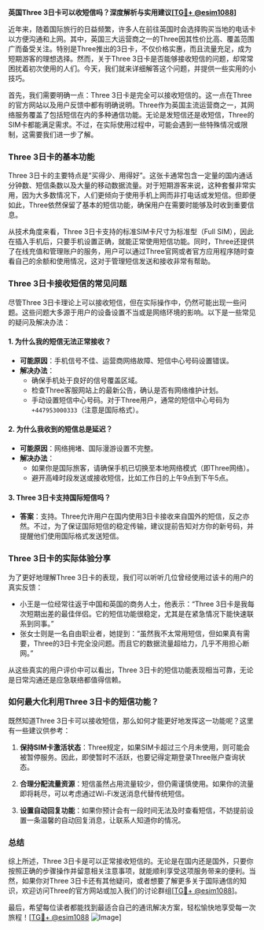 **英国Three 3日卡可以收短信吗？深度解析与实用建议[[TG💪+ @esim1088](https://t.me/s/esim1088)]**

近年来，随着国际旅行的日益频繁，许多人在前往英国时会选择购买当地的电话卡以方便沟通和上网。其中，英国三大运营商之一的Three因其性价比高、覆盖范围广而备受关注。特别是Three推出的3日卡，不仅价格实惠，而且流量充足，成为短期游客的理想选择。然而，关于Three 3日卡是否能够接收短信的问题，却常常困扰着初次使用的人们。今天，我们就来详细解答这个问题，并提供一些实用的小技巧。

首先，我们需要明确一点：Three 3日卡是完全可以接收短信的。这一点在Three的官方网站以及用户反馈中都有明确说明。Three作为英国主流运营商之一，其网络服务覆盖了包括短信在内的多种通信功能。无论是发短信还是收短信，Three的SIM卡都能满足需求。不过，在实际使用过程中，可能会遇到一些特殊情况或限制，这需要我们进一步了解。

### Three 3日卡的基本功能

Three 3日卡的主要特点是“买得少、用得好”。这张卡通常包含一定量的国内通话分钟数、短信条数以及大量的移动数据流量。对于短期游客来说，这种套餐非常实用，因为大多数情况下，人们更倾向于使用手机上网而非打电话或发短信。但即便如此，Three依然保留了基本的短信功能，确保用户在需要时能够及时收到重要信息。

从技术角度来看，Three 3日卡支持的标准SIM卡尺寸为标准型（Full SIM），因此在插入手机后，只要手机设置正确，就能正常使用短信功能。同时，Three还提供了在线充值和管理账户的服务，用户可以通过Three官网或者官方应用程序随时查看自己的余额和使用情况，这对于管理短信发送和接收非常有帮助。

### Three 3日卡接收短信的常见问题

尽管Three 3日卡理论上可以接收短信，但在实际操作中，仍然可能出现一些问题。这些问题大多源于用户的设备设置不当或是网络环境的影响。以下是一些常见的疑问及解决办法：

#### 1. **为什么我的短信无法正常接收？**
   - **可能原因**：手机信号不佳、运营商网络故障、短信中心号码设置错误。
   - **解决办法**：
     - 确保手机处于良好的信号覆盖区域。
     - 检查Three客服网站上的最新公告，确认是否有网络维护计划。
     - 手动设置短信中心号码。对于Three用户，通常的短信中心号码为 `+447953000333`（注意是国际格式）。

#### 2. **为什么我收到的短信总是延迟？**
   - **可能原因**：网络拥堵、国际漫游设置不完整。
   - **解决办法**：
     - 如果你是国际旅客，请确保手机已切换至本地网络模式（即Three网络）。
     - 避开高峰时段发送或接收短信，比如工作日的上午9点到下午5点。

#### 3. **Three 3日卡支持国际短信吗？**
   - **答案**：支持。Three允许用户在国内使用3日卡接收来自国外的短信，反之亦然。不过，为了保证国际短信的稳定传输，建议提前告知对方你的新号码，并提醒他们使用国际格式发送短信。

### Three 3日卡的实际体验分享

为了更好地理解Three 3日卡的表现，我们可以听听几位曾经使用过该卡的用户的真实反馈：

- 小王是一位经常往返于中国和英国的商务人士，他表示：“Three 3日卡是我每次短期出差的最佳伴侣。它的短信功能很稳定，尤其是在紧急情况下能快速联系到同事。”
- 张女士则是一名自由职业者，她提到：“虽然我不太常用短信，但如果真有需要，Three的3日卡完全没问题。而且它的数据流量超给力，几乎不用担心断网。”

从这些真实的用户评价中可以看出，Three 3日卡的短信功能表现相当可靠，无论是日常沟通还是应急联络都值得信赖。

### 如何最大化利用Three 3日卡的短信功能？

既然知道Three 3日卡可以接收短信，那么如何才能更好地发挥这一功能呢？这里有一些建议供参考：

1. **保持SIM卡激活状态**：Three规定，如果SIM卡超过三个月未使用，则可能会被暂停服务。因此，即使暂时不活跃，也要记得定期登录Three账户查询状态。
   
2. **合理分配流量资源**：短信虽然占用流量较少，但仍需谨慎使用。如果你的流量即将耗尽，可以考虑通过Wi-Fi发送消息代替传统短信。

3. **设置自动回复功能**：如果你预计会有一段时间无法及时查看短信，不妨提前设置一条温馨的自动回复消息，让联系人知道你的情况。

### 总结

综上所述，Three 3日卡是可以正常接收短信的。无论是在国内还是国外，只要你按照正确的步骤操作并留意相关注意事项，就能顺利享受这项服务带来的便利。当然，如果你对Three 3日卡还有其他疑问，或者想要了解更多关于国际通信的知识，欢迎访问Three的官方网站或加入我们的讨论群组[[TG💪+ @esim1088](https://t.me/s/esim1088)]。

最后，希望每位读者都能找到最适合自己的通讯解决方案，轻松愉快地享受每一次旅程！[[TG💪+ @esim1088](https://t.me/s/esim1088) ![Image](https://i.postimg.cc/4NQfJmqS/Snipaste-2025-05-13-00-14-12.png)]